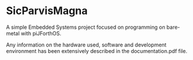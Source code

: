 # SicParvisMagna
A simple Embedded Systems project focused on programming on bare-metal with piJForthOS.

Any information on the hardware used, software and development environment has been extensively described in the documentation.pdf file. 
